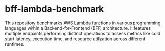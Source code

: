 # bff-lambda-benchmark
This repository benchmarks AWS Lambda functions in various programming languages within a Backend-for-Frontend (BFF) architecture. It features multiple endpoints performing distinct operations to assess metrics like cold start latency, execution time, and resource utilization across different runtimes.
